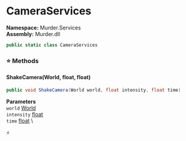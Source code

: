 # CameraServices

**Namespace:** Murder.Services \
**Assembly:** Murder.dll

```csharp
public static class CameraServices
```

### ⭐ Methods
#### ShakeCamera(World, float, float)
```csharp
public void ShakeCamera(World world, float intensity, float time)
```

**Parameters** \
`world` [World](../..//Bang/World.html) \
`intensity` [float](https://learn.microsoft.com/en-us/dotnet/api/System.Single?view=net-7.0) \
`time` [float](https://learn.microsoft.com/en-us/dotnet/api/System.Single?view=net-7.0) \



⚡